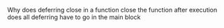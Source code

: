 Why does deferring close in a function close the function after execution does all deferring have to go in the main block